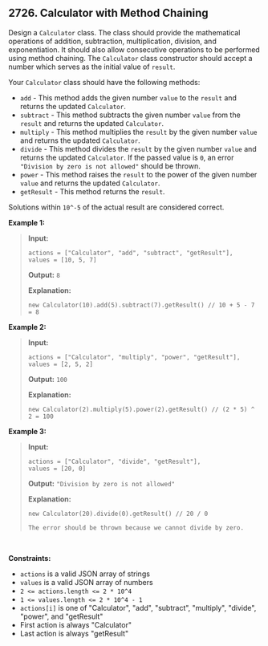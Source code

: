 ## 2726. Calculator with Method Chaining

Design a `Calculator` class. The class should provide the mathematical operations of addition, subtraction, multiplication, division, and exponentiation. It should also allow consecutive operations to be performed using method chaining. The `Calculator` class constructor should accept a number which serves as the initial value of `result`.

Your `Calculator` class should have the following methods:

- `add` - This method adds the given number `value` to the `result` and returns the updated `Calculator`.
- `subtract` - This method subtracts the given number `value` from the `result` and returns the updated `Calculator`.
- `multiply` - This method multiplies the `result` by the given number `value` and returns the updated `Calculator`.
- `divide` - This method divides the `result` by the given number `value` and returns the updated `Calculator`. If the passed value is `0`, an error `"Division by zero is not allowed"` should be thrown.
- `power` - This method raises the `result` to the power of the given number `value` and returns the updated `Calculator`.
- `getResult` - This method returns the `result`.

Solutions within `10^-5` of the actual result are considered correct.

**Example 1:**

> **Input:**
>
> `actions = ["Calculator", "add", "subtract", "getResult"],` <br> `values = [10, 5, 7]`
>
> **Output:** `8`
>
> **Explanation:**
>
> `new Calculator(10).add(5).subtract(7).getResult() // 10 + 5 - 7 = 8`

**Example 2:**

> **Input:**
>
> `actions = ["Calculator", "multiply", "power", "getResult"],` <br> `values = [2, 5, 2]`
>
> **Output:** `100`
>
> **Explanation:**
>
> `new Calculator(2).multiply(5).power(2).getResult() // (2 * 5) ^ 2 = 100`

**Example 3:**

> **Input:**
>
> `actions = ["Calculator", "divide", "getResult"],` <br> `values = [20, 0]`
>
> **Output:** `"Division by zero is not allowed"`
>
> **Explanation:**
>
> `new Calculator(20).divide(0).getResult() // 20 / 0 `
>
> `The error should be thrown because we cannot divide by zero.`

<br>

**Constraints:**

- `actions` is a valid JSON array of strings
- `values` is a valid JSON array of numbers
- `2 <= actions.length <= 2 * 10^4`
- `1 <= values.length <= 2 * 10^4 - 1`
- `actions[i]` is one of "Calculator", "add", "subtract", "multiply", "divide", "power", and "getResult"
- First action is always "Calculator"
- Last action is always "getResult"
